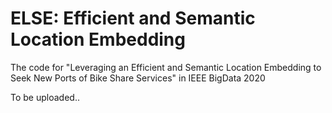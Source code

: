 # ELSE: Efficient and Semantic Location Embedding
The code for "Leveraging an Efficient and Semantic Location Embedding to Seek New Ports of Bike Share Services" in IEEE BigData 2020
  
To be uploaded..
